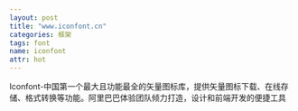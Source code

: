```yaml
---
layout: post
title: "www.iconfont.cn"
categories: 框架
tags: font
name: iconfont
attr: hot
---
```


Iconfont-中国第一个最大且功能最全的矢量图标库，提<!--break-->供矢量图标下载、在线存储、格式转换等功能。阿里巴巴体验团队倾力打造，设计和前端开发的便捷工具
